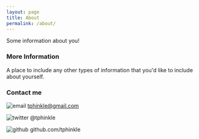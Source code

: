```yaml
---
layout: page
title: About
permalink: /about/
---
```


Some information about you!

### More Information

A place to include any other types of information that you'd like to include about yourself.

### Contact me


![email](https://tphinkle.github.io/images/google_32.png)
tphinkle@gmail.com

![twitter](https://tphinkle.github.io/images/twitter_32.png)
@tphinkle

![github](https://tphinkle.github.io/images/github_32.png)
github.com/tphinkle